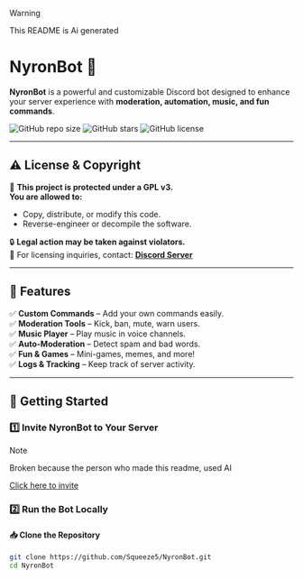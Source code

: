 > [!WARNING]
> This README is Ai generated
 
 # NyronBot 🤖

**NyronBot** is a powerful and customizable Discord bot designed to enhance your server experience with **moderation, automation, music, and fun commands**.

![GitHub repo size](https://img.shields.io/github/repo-size/Squeeze5/NyronBot?color=blue)
![GitHub stars](https://img.shields.io/github/stars/Squeeze5/NyronBot?color=yellow)
![GitHub license](https://img.shields.io/github/license/Squeeze5/NyronBot?color=green)

---

## ⚠️ **License & Copyright**
🚨 **This project is protected under a GPL v3.**  
**You are allowed to:**
- Copy, distribute, or modify this code.
- Reverse-engineer or decompile the software.

🔒 **Legal action may be taken against violators.**  
📩 For licensing inquiries, contact: **[Discord Server](https://discord.com/invite/CaCebqQxYs)**  

---

## 🌟 Features
✅ **Custom Commands** – Add your own commands easily.  
✅ **Moderation Tools** – Kick, ban, mute, warn users.  
✅ **Music Player** – Play music in voice channels.  
✅ **Auto-Moderation** – Detect spam and bad words.  
✅ **Fun & Games** – Mini-games, memes, and more!  
✅ **Logs & Tracking** – Keep track of server activity.  

---

## 🚀 **Getting Started**
### **1️⃣ Invite NyronBot to Your Server**
> [!NOTE]
> Broken because the person who made this readme, used AI

[Click here to invite](https://discord.com/oauth2/authorize?client_id=YOUR_BOT_ID&permissions=8&scope=bot)

### **2️⃣ Run the Bot Locally**
#### **📥 Clone the Repository**
```sh
git clone https://github.com/Squeeze5/NyronBot.git
cd NyronBot
